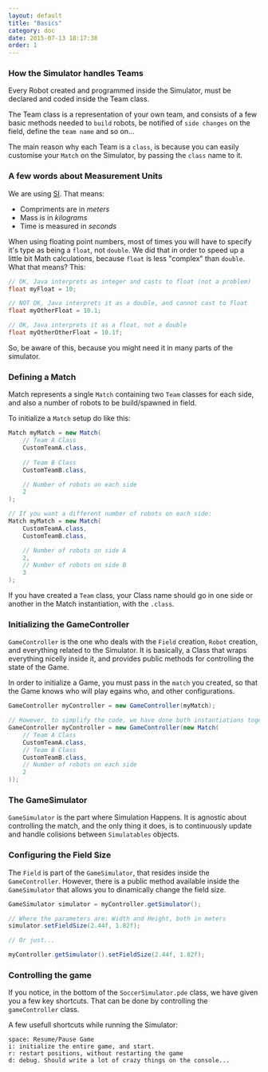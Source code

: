 ```yaml
---
layout: default
title: "Basics"
category: doc
date: 2015-07-13 18:17:38 
order: 1
---
```

### How the Simulator handles Teams

Every Robot created and programmed inside the Simulator, must be declared and coded inside the
Team class.

The Team class is a representation of your own team, and consists of a few basic methods needed
to `build` robots, be notified of `side changes` on the field, define the `team name` and so on...

The main reason why each Team is a `class`, is because you can easily customise your `Match` on the
Simulator, by passing the `class` name to it.

### A few words about Measurement Units

We are using [SI](https://en.wikipedia.org/wiki/International_System_of_Units). That means:

* Compriments are in *meters*
* Mass is in *kilograms*
* Time is measured in *seconds*

When using floating point numbers, most of times you will have to specify it's type as being
a `float`, not `double`. We did that in order to speed up a little bit Math calculations,
because `float` is less "complex" than `double`. What that means? This:

```java
// OK, Java interprets as integer and casts to float (not a problem)
float myFloat = 10;

// NOT OK, Java interprets it as a double, and cannot cast to float
float myOtherFloat = 10.1;

// OK, Java interprets it as a float, not a double
float myOtherOtherFloat = 10.1f;
```

So, be aware of this, because you might need it in many parts of the simulator.

### Defining a Match

Match represents a single `Match` containing two `Team` classes for each side, and also a
number of robots to be build/spawned in field.

To initialize a `Match` setup do like this:

```java
Match myMatch = new Match(
	// Team A Class
	CustomTeamA.class,
	
	// Team B Class
	CustomTeamB.class,

	// Number of robots on each side
	2
);

// If you want a different number of robots on each side:
Match myMatch = new Match(
	CustomTeamA.class,
	CustomTeamB.class,

	// Number of robots on side A
	2,
	// Number of robots on side B
	3
);
```

If you have created a `Team` class, your Class name should go in one side or another in the Match instantiation, with the `.class`.

### Initializing the GameController

`GameController` is the one who deals with the `Field` creation, `Robot` creation, and everything related to the Simulator. It is basically, a Class that wraps everything nicelly inside it, and provides public methods for controlling the state of the Game.

In order to initialize a Game, you must pass in the `match` you created, so that the Game knows who will play egains who, and other configurations.

```java
GameController myController = new GameController(myMatch);

// However, to simplify the code, we have done both instantiations together:
GameController myController = new GameController(new Match(
	// Team A Class
	CustomTeamA.class,
	// Team B Class
	CustomTeamB.class,
	// Number of robots on each side
	2
));
```

### The GameSimulator
`GameSimulator` is the part where Simulation Happens. It is agnostic about controlling the match, and 
the only thing it does, is to continuously update and handle colisions between `Simulatables` objects.

### Configuring the Field Size

The `Field` is part of the `GameSimulator`, that resides inside the `GameController`.
However, there is a public method available inside the `GameSimulator` that allows you to
dinamically change the field size.

```java
GameSimulator simulator = myController.getSimulator();

// Where the parameters are: Width and Height, both in meters
simulator.setFieldSize(2.44f, 1.82f);

// Or just...

myController.getSimulator().setFieldSize(2.44f, 1.82f);
```

### Controlling the game

If you notice, in the bottom of the `SoccerSimulator.pde` class, we have given you a few
key shortcuts. That can be done by controlling the `gameController` class.

A few usefull shortcuts while running the Simulator:

```
space: Resume/Pause Game
i: initialize the entire game, and start.
r: restart positions, without restarting the game
d: debug. Should write a lot of crazy things on the console...
```